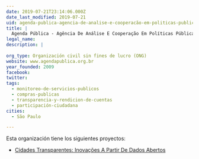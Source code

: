 ```yaml
---
date: 2019-07-21T23:14:06.000Z
date_last_modified: 2019-07-21
uid: agenda-publica-agencia-de-analise-e-cooperacão-em-politicas-publicas
title: |
  Agenda Pública - Agência De Análise E Cooperação Em Políticas Públicas
legal_name: 
description: |
  
org_type: Organización civil sin fines de lucro (ONG)
website: www.agendapublica.org.br
year_founded: 2009
facebook: 
twitter: 
tags:
  - monitoreo-de-servicios-publicos
  - compras-publicas
  - transparencia-y-rendicion-de-cuentas
  - participación-ciudadana
cities: 
  - São Paulo

---
```


Esta organización tiene los siguientes proyectos:

- [Cidades Transparentes: Inovações A Partir De Dados Abertos](/proyectos/cidades-transparentes-inovacões-a-partir-de-dados-abertos)
